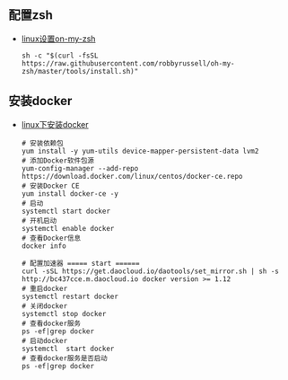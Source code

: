 ## 配置zsh
- [linux设置on-my-zsh](https://blog.csdn.net/gatieme/article/details/52741221)
    ````
    sh -c "$(curl -fsSL https://raw.githubusercontent.com/robbyrussell/oh-my-zsh/master/tools/install.sh)"
    ````

## 安装docker
- [linux下安装docker](https://www.linuxidc.com/Linux/2018-08/153632.htm)
    ````
    # 安装依赖包
    yum install -y yum-utils device-mapper-persistent-data lvm2
    # 添加Docker软件包源
    yum-config-manager --add-repo https://download.docker.com/linux/centos/docker-ce.repo
    # 安装Docker CE
    yum install docker-ce -y
    # 启动
    systemctl start docker
    # 开机启动
    systemctl enable docker
    # 查看Docker信息
    docker info

    # 配置加速器 ===== start ======
    curl -sSL https://get.daocloud.io/daotools/set_mirror.sh | sh -s http://bc437cce.m.daocloud.io docker version >= 1.12
    # 重启docker
    systemctl restart docker
    # 关闭docker
    systemctl stop docker
    # 查看docker服务
    ps -ef|grep docker
    # 启动docker
    systemctl  start docker
    # 查看docker服务是否启动
    ps -ef|grep docker
    ````
